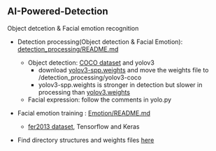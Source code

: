 ## AI-Powered-Detection
Object detcetion & Facial emotion recognition

- Detection processing(Object detection & Facial Emotion): [detection_processing/README.md](https://github.com/jinhojang6/ai-powered-detection/blob/master/detection_processing/README.md)
    - Object detection: [COCO dataset](http://cocodataset.org/#home) and yolov3
        - download [yolov3-spp.weights](https://pjreddie.com/media/files/yolov3-spp.weights) and move the weights file to /detection_processing/yolov3-coco
        - yolov3-spp.weights is stronger in detection but slower in processing than [yolov3.weights](https://github.com/pjreddie/darknet/blob/master/cfg/yolov3.cfg) 
    - Facial expression: follow the comments in yolo.py


- Facial emotion training : [Emotion/README.md](https://github.com/jinhojang6/ai-powered-detection/blob/master/emotion_training/README.md)
    - [fer2013 dataset](https://www.kaggle.com/c/challenges-in-representation-learning-facial-expression-recognition-challenge/data), Tensorflow and Keras


- Find directory structures and weights files [here](http://bit.ly/keras-detection-practice)